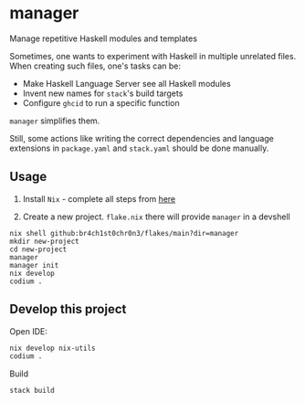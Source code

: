 # manager

Manage repetitive Haskell modules and templates

Sometimes, one wants to experiment with Haskell in multiple unrelated files. When creating such files, one's tasks can be:

- Make Haskell Language Server see all Haskell modules
- Invent new names for `stack`'s build targets
- Configure `ghcid` to run a specific function

`manager` simplifies them.

Still, some actions like writing the correct dependencies and language extensions in `package.yaml` and `stack.yaml` should be done manually.

## Usage

1. Install `Nix` - complete all steps from [here](https://github.com/br4ch1st0chr0n3/flakes/blob/main/README/InstallNix.md)

2. Create a new project. `flake.nix` there will provide `manager` in a devshell

```console
nix shell github:br4ch1st0chr0n3/flakes/main?dir=manager
mkdir new-project
cd new-project
manager
manager init
nix develop
codium .
```

## Develop this project

Open IDE:

  ```sh
  nix develop nix-utils
  codium .
  ```

Build

  ```sh
  stack build
  ```
